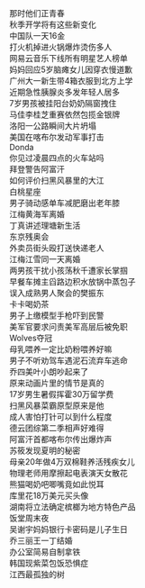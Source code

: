 那时他们正青春  
秋季开学将有这些新变化  
中国队一天16金  
打火机掉进火锅爆炸烫伤多人  
网易云音乐下线所有明星艺人榜单  
妈妈回应5岁脑瘫女儿因穿衣慢道歉  
广州大一新生带4箱衣服到北方上学  
近期急性胰腺炎多发年轻人居多  
7岁男孩被挂阳台奶奶隔窗拽住  
马佳李桂芝重赛依然包揽金银牌  
洛阳一公路瞬间大片坍塌  
美国在喀布尔发动军事打击  
Donda  
你见过凌晨四点的火车站吗  
拜登警告阿富汗  
如何评价扫黑风暴里的大江  
白桃星座  
男子骑动感单车减肥磨出老年膝  
江梅黄海军离婚  
丁真讲述理塘新生活  
东京残奥会  
外卖员街头殴打送快递老人  
江梅江雪同一天离婚  
两男孩干扰小孩荡秋千遭家长掌掴  
早餐车摊主舀路边积水放锅中蒸包子  
误入成熟男人聚会的樊振东  
卡卡喝奶茶  
男子上缴模型手枪吓到民警  
美军官要求问责美军高层后被免职  
Wolves夺冠  
母乳喂养一定比奶粉喂养好嘛  
男子不听劝驾车遇泥石流弃车逃命  
乔四美叶小朗吵起来了  
原来动画片里的情节是真的  
17岁男生暑假挥霍30万留学费  
扫黑风暴菜霸原型原来是他  
成人害怕打针可以到什么程度  
德云团综第二季相声好难得  
阿富汗首都喀布尔传出爆炸声  
苏筱发现夏明的秘密  
母亲20年做4万双棉鞋养活残疾女儿  
物理老师用摩擦起电表演天女散花  
熊猫喝奶吧唧嘴竟如此悦耳  
库里花18万美元买头像  
湖南将立法确定槟榔为地方特色产品  
饭堂周末夜  
吴谢宇妈妈银行卡密码是儿子生日  
乔三丽王一丁结婚  
办公室简易自制拿铁  
韩国现紫菜包饭恐惧症  
江西最孤独的树  

